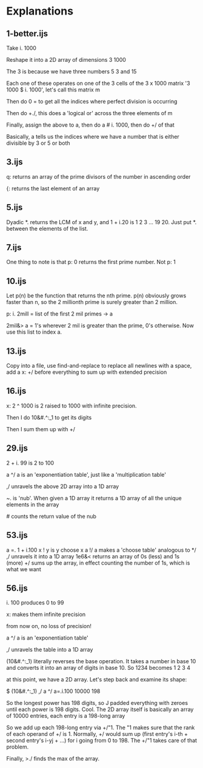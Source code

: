 Explanations
============

1-better.ijs
------------

Take i. 1000

Reshape it into a 2D array of dimensions 3 1000

The 3 is because we have three numbers 5 3 and 15

Each one of these operates on one of the 3 cells of the 3 x 1000 matrix '3 1000 $ i. 1000', let's call this matrix m

Then do 0 = to get all the indices where perfect division is occurring

Then do +./, this does a 'logical or' across the three elements of m

Finally, assign the above to a, then do a # i. 1000, then do +/ of that

Basically, a tells us the indices where we have a number that is either divisible by 3 or 5 or both

3.ijs
-----

q: returns an array of the prime divisors of the number in ascending order

{: returns the last element of an array

5.ijs
-----

Dyadic *. returns the LCM of x and y, and 1 + i.20 is 1 2 3 ... 19 20. Just put *. between the elements of the list.

7.ijs
-----

One thing to note is that p: 0 returns the first prime number. Not p: 1

10.ijs
------

Let p(n) be the function that returns the nth prime. p(n) obviously grows faster than n, so the 2 millionth prime is surely greater than 2 million.

p: i. 2mill = list of the first 2 mil primes -> a

2mil&> a = 1's wherever 2 mil is greater than the prime, 0's otherwise. Now use this list to index a.

13.ijs
------

Copy into a file, use find-and-replace to replace all newlines with a space, add a x: +/ before everything to sum up with extended precision

16.ijs
------

x: 2 ^ 1000 is 2 raised to 1000 with infinite precision. 

Then I do 10&#.^:_1 to get its digits

Then I sum them up with +/

29.ijs
------

2 + i. 99 is 2 to 100

a ^/ a is an 'exponentiation table', just like a 'multiplication table'

,/ unravels the above 2D array into a 1D array

~. is 'nub'. When given a 1D array it returns a 1D array of all the unique elements in the array

\# counts the return value of the nub

53.ijs
------

a =. 1 + i.100
x ! y is y choose x
a !/ a makes a 'choose table' analogous to */
,/ unravels it into a 1D array
1e6&< returns an array of 0s (less) and 1s (more)
+/ sums up the array, in effect counting the number of 1s, which is what we want

56.ijs
------

i. 100 produces 0 to 99

x: makes them infinite precision

from now on, no loss of precision!

a ^/ a is an 'exponentiation table'

,/ unravels the table into a 1D array

(10&#.^:_1) literally reverses the base operation. It takes a number in base 10 and converts it into an array of digits in base 10. So 1234 becomes 1 2 3 4

at this point, we have a 2D array. Let's step back and examine its shape:

   $ (10&#.^:_1) ,/ a ^/ a=.i.100
10000 198

So the longest power has 198 digits, so J padded everything with zeroes until each power is 198 digits. Cool. The 2D array itself is basically an array of 10000 entries, each entry is a 198-long array

So we add up each 198-long entry via +/"1. The "1 makes sure that the rank of each operand of +/ is 1. Normally, +/ would sum up (first entry's i-th + second entry's i-yj + ...) for i going from 0 to 198. The +/"1 takes care of that problem.

Finally, >./ finds the max of the array.

